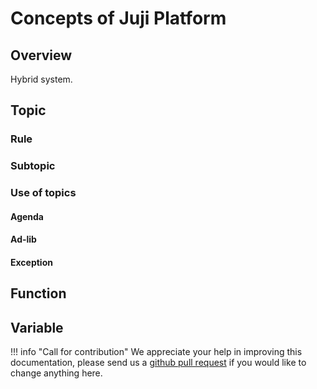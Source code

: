# Concepts of Juji Platform

## Overview

Hybrid system.

## Topic

### Rule

### Subtopic

### Use of topics

#### Agenda

#### Ad-lib

#### Exception

## Function

## Variable

!!! info "Call for contribution"
    We appreciate your help in improving this documentation, please send us a
    [github pull request](https://github.com/juji-io/docs) if you would like to
    change anything here.
